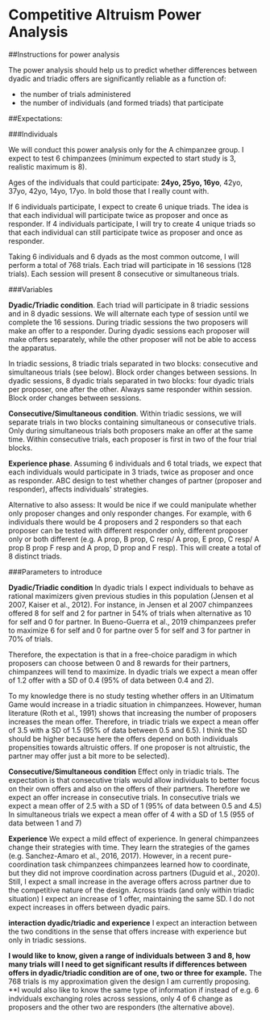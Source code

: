 # Competitive Altruism Power Analysis

##Instructions for power analysis

The power analysis should help us to predict whether differences between dyadic and triadic offers are significantly reliable as a function of:

* the number of trials administered
* the number of individuals (and formed triads) that participate

##Expectations:

###Individuals 

We will conduct this power analysis only for the A chimpanzee group.
I expect to test 6 chimpanzees (minimum expected to start study is 3, realistic maximum is 8).

Ages of the individuals that could participate: **24yo, 25yo, 16yo**, 42yo, 37yo, 42yo, 14yo, 17yo. In bold those that I really count with.

If 6 individuals participate, I expect to create 6 unique triads. The idea is that each individual will participate twice as proposer and once as responder. 
If 4 individuals participate, I will try to create 4 unique triads so that each individual can still participate twice as proposer and once as responder.


Taking 6 individuals and 6 dyads as the most common outcome, I will perform a total of 768 trials.
Each triad will participate in 16 sessions (128 trials).
Each session will present 8 consecutive or simultaneous trials.

###Variables

**Dyadic/Triadic condition**. Each triad will participate in 8 triadic sessions and in 8 dyadic sessions. We will alternate each type of session until we complete the 16 sessions.
  During triadic sessions the two proposers will make an offer to a responder.
  During dyadic sessions each proposer will make offers separately, while the other proposer will not be able to access the apparatus.

  In triadic sessions, 8 triadic trials separated in two blocks: consecutive and simultaneous trials (see below). Block order changes between sessions.
  In dyadic sessions, 8 dyadic trials separated in two blocks: four dyadic trials per proposer, one after the other. Always same responder within session. Block order changes     between sessions.

**Consecutive/Simultaneous condition**. Within triadic sessions, we will separate trials in two blocks containing simultaneous or consecutive trials. Only during simultaneous trials both proposers make an offer at the same time. Within consecutive trials, each proposer is first in two of the four trial blocks.

**Experience phase**. Assuming 6 individuals and 6 total triads, we expect that each individuals would participate in 3 triads, twice as proposer and once as responder.
  ABC design to test whether changes of partner (proposer and responder), affects individuals' strategies. 
  
  
  Alternative to also assess: It would be nice if we could manipulate whether only proposer changes and only responder changes. For example, with 6 individuals there would be 4 proposers and 2 responders so that each proposer can be tested with different responder only, different proposer only or both different (e.g. A prop, B prop, C resp/ A prop, E prop, C resp/ A prop B prop F resp and A prop, D prop and F resp). This will create a total of 8 distinct triads. 

###Parameters to introduce

**Dyadic/Triadic condition** 
  In dyadic trials I expect individuals to behave as rational maximizers given previous studies in this population (Jensen et al 2007, Kaiser et al., 2012). For instance, in Jensen et al 2007 chimpanzees offered 8 for self and 2 for partner in 54% of trials when alternative as 10 for self and 0 for partner. In Bueno-Guerra et al., 2019 chimpanzees prefer to maximize 6 for self and 0 for partne over 5 for self and 3 for partner in 70% of trials.
  
  Therefore, the expectation is that in a free-choice paradigm in which proposers can choose between 0 and 8 rewards for their partners, chimpanzees will tend to maximize.
  In dyadic trials we expect a mean offer of 1.2 offer with a SD of 0.4 (95% of data between 0.4 and 2).
  
  To my knowledge there is no study testing whether offers in an Ultimatum Game would increase in a triadic situation in chimpanzees. However, human literature (Roth et al.,     1991) shows that increasing the number of proposers increases the mean offer.
  Therefore, in triadic trials we expect a mean offer of 3.5 with a SD of 1.5 (95% of data between 0.5 and 6.5). I think the SD should be higher because here the offers depend   on both individuals propensities towards altruistic offers. If one proposer is not altruistic, the partner may offer just a bit more to be selected).
 
**Consecutive/Simultaneous condition**
  Effect only in triadic trials. The expectation is that consecutive trials would allow individuals to better focus on their own offers and also on the offers of their partners. Therefore we expect an offer increase in consecutive trials.
 In consecutive trials we expect a mean offer of 2.5 with a SD of 1 (95% of data between 0.5 and 4.5)
 In simultaneous trials we expect a mean offer of 4 with a SD of 1.5 (955 of data between 1 and 7)
 
 **Experience**
 We expect a mild effect of experience. In general chimpanzees change their strategies with time. They learn the strategies of the games (e.g. Sanchez-Amaro et al., 2016, 2017). However, in a recent pure-coordination task chimpanzees chimpanzees learned how to coordinate, but they did not improve coordination across partners (Duguid et al., 2020). Still, I expect a small increase in the average offers across partner due to the competitive nature of the design.
 Across triads (and only within triadic situation) I expect an increase of 1 offer, maintaining the same SD. I do not expect increases in offers between dyadic pairs.
 
 **interaction dyadic/triadic and experience**
 I expect an interaction between the two conditions in the sense that offers increase with experience but only in triadic sessions. 
 
 
 
 **I would like to know, given a range of individuals between 3 and 8, how many trials will I need to get significant results if differences between offers in dyadic/triadic condition are of one, two or three for example.** The 768 trials is my approximation given the design I am currently proposing.
 **I would also like to know the same type of information if instead of e.g. 6 indviduals exchanging roles across sessions, only 4 of 6 change as proposers and the other two are responders (the alternative above). 
  
  
  
  




